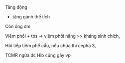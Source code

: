 Tăng động  
- tăng gánh thể tích  
Còn ống đm  
Viêm phổi + tbs -> viêm phổi nặng >> kháng sinh chích,  
Hỏi tiếp tiêm phế cầu, nếu chưa thì cepha 3,   
TCMR ngừa đc Hib cũng gây vp  
